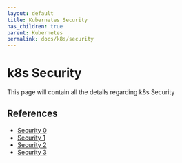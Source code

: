 ```yaml
---
layout: default
title: Kubernetes Security
has_children: true
parent: Kubernetes
permalink: docs/k8s/security
---
```


# k8s Security
This page will contain all the details regarding k8s Security
## References
* [Security 0](https://www.cncf.io/?s=security)
* [Security 1](https://www.cncf.io/blog/2021/03/22/kubernetes-security/)
* [Security 2](https://www.cncf.io/online-programs/cloud-native-live-enforce-configuration-security-checks-for-yaml-files-helm-charts-with-kubelinter/)
* [Security 3](https://www.cncf.io/online-programs/this-week-in-cloud-native-hacking-kubernetes-using-fileless-malware-to-breach-k8s-bypassing-common-security-tools-and-stealing-your-secrets/)